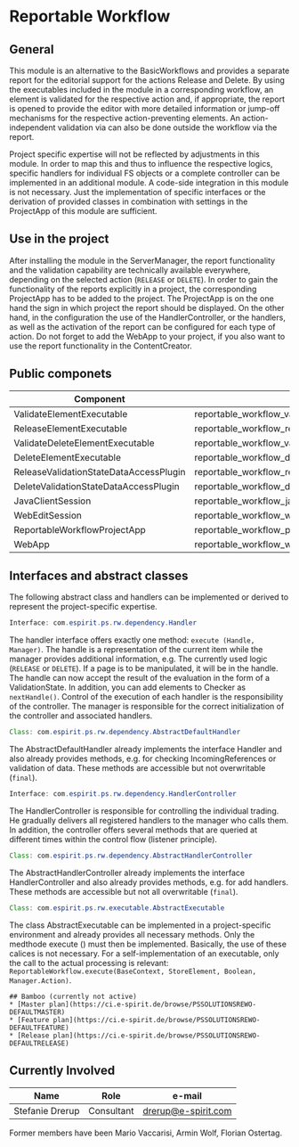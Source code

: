 # Reportable Workflow

## General
This module is an alternative to the BasicWorkflows and provides a separate report for the editorial support for the actions Release and Delete. By using the executables included in the module in a corresponding workflow, an element is validated for the respective action and, if appropriate, the report is opened to provide the editor with more detailed information or jump-off mechanisms for the respective action-preventing elements. An action-independent validation via can also be done outside the workflow via the report.

Project specific expertise will not be reflected by adjustments in this module. In order to map this and thus to influence the respective logics, specific handlers for individual FS objects or a complete controller can be implemented in an additional module. A code-side integration in this module is not necessary. Just the implementation of specific interfaces or the derivation of provided classes in combination with settings in the ProjectApp of this module are sufficient.


## Use in the project
After installing the module in the ServerManager, the report functionality and the validation capability are technically available everywhere, depending on the selected action (`RELEASE` or `DELETE`). In order to gain the functionality of the reports explicitly in a project, the corresponding ProjectApp has to be added to the project. The ProjectApp is on the one hand the sign in which project the report should be displayed. On the other hand, in the configuration the use of the HandlerController, or the handlers, as well as the activation of the report can be configured for each type of action.
Do not forget to add the WebApp to your project, if you also want to use the report functionality in the ContentCreator.


## Public componets
| Component | technical name |
| --- | --- |
| ValidateElementExecutable | reportable_workflow_validate_release_element_executable bla |
| ReleaseElementExecutable | reportable_workflow_release_element_executable |
| ValidateDeleteElementExecutable | reportable_workflow_validate_delete_element_executable |
| DeleteElementExecutable | reportable_workflow_delete_element_executable |
| ReleaseValidationStateDataAccessPlugin | reportable_workflow_release_validation_state_data_access_plugin |
| DeleteValidationStateDataAccessPlugin | reportable_workflow_delete_validation_state_data_access_plugin |
| JavaClientSession | reportable_workflow_java_client_session |
| WebEditSession | reportable_workflow_web_edit_session |
| ReportableWorkflowProjectApp | reportable_workflow_projectapp |
| WebApp | reportable_workflow_web_app |

## Interfaces and abstract classes
The following abstract class and handlers can be implemented or derived to represent the project-specific expertise.

```java
Interface: com.espirit.ps.rw.dependency.Handler
```
The handler interface offers exactly one method: ```execute (Handle, Manager)```. The handle is a representation of the current item while the manager provides additional information, e.g. The currently used logic (```RELEASE``` or ```DELETE```). If a page is to be manipulated, it will be in the handle. The handle can now accept the result of the evaluation in the form of a ValidationState. In addition, you can add elements to Checker as ```nextHandle()```. Control of the execution of each handler is the responsibility of the controller. The manager is responsible for the correct initialization of the controller and associated handlers.

```java
Class: com.espirit.ps.rw.dependency.AbstractDefaultHandler
```
The AbstractDefaultHandler already implements the interface Handler and also already provides methods, e.g. for checking IncomingReferences or validation of data. These methods are accessible but not overwritable (`final`).

```java
Interface: com.espirit.ps.rw.dependency.HandlerController
```
The HandlerController is responsible for controlling the individual trading. He gradually delivers all registered handlers to the manager who calls them. In addition, the controller offers several methods that are queried at different times within the control flow (listener principle).

```java
Class: com.espirit.ps.rw.dependency.AbstractHandlerController
```
The AbstractHandlerController already implements the interface HandlerController and also already provides methods, e.g. for add handlers. These methods are accessible but not all overwritable (`final`).

```java
Class: com.espirit.ps.rw.executable.AbstractExecutable
```
The class AbstractExecutable can be implemented in a project-specific environment and already provides all necessary methods. Only the medthode execute () must then be implemented. Basically, the use of these calices is not necessary. For a self-implementation of an executable, only the call to the actual processing is relevant:
`ReportableWorkflow.execute(BaseContext, StoreElement, Boolean, Manager.Action)`.

```
## Bamboo (currently not active)
* [Master plan](https://ci.e-spirit.de/browse/PSSOLUTIONSREWO-DEFAULTMASTER)
* [Feature plan](https://ci.e-spirit.de/browse/PSSOLUTIONSREWO-DEFAULTFEATURE)
* [Release plan](https://ci.e-spirit.de/browse/PSSOLUTIONSREWO-DEFAULTRELEASE)
```

## Currently Involved
| Name | Role | e-mail |
| ---- | ------ | ----- |
| Stefanie Drerup | Consultant | drerup@e-spirit.com |

Former members have been Mario Vaccarisi, Armin Wolf, Florian Ostertag.